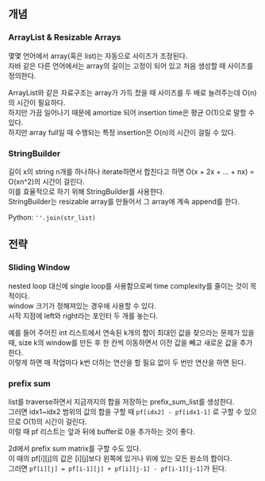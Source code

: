 ## 개념

### ArrayList & Resizable Arrays

몇몇 언어에서 array(혹은 list)는 자동으로 사이즈가 조정된다.   
자바 같은 다른 언어에서는 array의 길이는 고정이 되어 있고 처음 생성할 때 사이즈를 정의한다.   

ArrayList와 같은 자료구조는 array가 가득 찼을 때 사이즈를 두 배로 늘려주는데 O(n)의 시간이 필요하다.   
하지만 가끔 일어나기 때문에 amortize 되어 insertion time은 평균 O(1)으로 말할 수 있다.   
하지만 array full일 때 수행되는 특정 insertion은 O(n)의 시간이 걸릴 수 있다.   


### StringBuilder

길이 x의 string n개를 하나하나 iterate하면서 합친다고 하면 O(x + 2x + ... + nx) = O(xn^2)의 시간이 걸린다.   
이를 효율적으로 하기 위해 StringBuilder를 사용한다.   
StringBuilder는 resizable array를 만들어서 그 array에 계속 append를 한다.   

Python: `''.join(str_list)`


## 전략


### Sliding Window

nested loop 대신에 single loop를 사용함으로써 time complexity를 줄이는 것이 목적이다.   
window 크기가 정해져있는 경우에 사용할 수 있다.   
시작 지점에 left와 right라는 포인터 두 개를 놓는다.   

예를 들어 주어진 int 리스트에서 연속된 k개의 합이 최대인 값을 찾으라는 문제가 있을 때, size k의 window를 만든 후 한 칸씩 이동하면서 이전 값을 빼고 새로운 값을 추가한다.   
이렇게 하면 매 작업마다 k번 더하는 연산을 할 필요 없이 두 번만 연산을 하면 된다.

### prefix sum

list를 traverse하면서 지금까지의 합을 저장하는 prefix_sum_list를 생성한다.   
그러면 idx1~idx2 범위의 값의 합을 구할 때 `pf[idx2] - pf[idx1-1]` 로 구할 수 있으므로 O(1)의 시간이 걸린다.   
이럴 때 pf 리스트는 앞과 뒤에 buffer로 0을 추가하는 것이 좋다.    

2d에서 prefix sum matrix를 구할 수도 있다.   
이 때의 pf[i][j]의 값은 [i][j]보다 왼쪽에 있거나 위에 있는 모든 원소의 합이다.   
그러면 `pf[i][j] = pf[i-1][j] + pf[i][j-1] - pf[i-1][j-1]`가 된다.   




